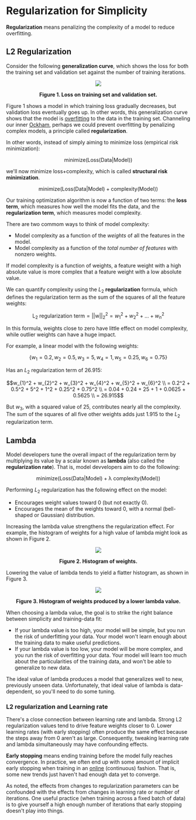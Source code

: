 # Regularization for Simplicity

__Regularization__ means penalizing the complexity of a model to reduce overfitting.

## L2 Regularization

Consider the following __generalization curve__, which shows the loss for both the training set and validation set against the number of training iterations.

<div align='center'>
  <img src='https://developers.google.com/static/machine-learning/crash-course/images/RegularizationTwoLossFunctions.svg' />

  <strong>Figure 1. Loss on training set and validation set.</strong>
</div>

Figure 1 shows a model in which training loss gradually decreases, but validation loss eventually goes up. In other words, this generalization curve shows that the model is [overfitting](https://developers.google.com/machine-learning/crash-course/generalization/peril-of-overfitting) to the data in the training set. Channeling our inner [Ockham](https://developers.google.com/machine-learning/crash-course/generalization/peril-of-overfitting#ockham), perhaps we could prevent overfitting by penalizing complex models, a principle called __regularization__.

In other words, instead of simply aiming to minimize loss (empirical risk minimization):

$$\mathrm{minimize(Loss(Data \vert Model))}$$

we'll now minimize loss+complexity, which is called __structural risk minimization__.

$$\mathrm{minimize(Loss(Data \vert Model) + \mathrm{complexity(Model)})}$$

Our training optimization algorithm is now a function of two terms: the __loss term__, which measures how well the model fits the data, and the __regularization term__, which measures model complexity.

There are two commom ways to think of model complexity:

  * Model complexity as a function of the _weights_ of all the features in the model.
  * Model complexity as a function of the _total number of features_ with nonzero weights.

If model complexity is a function of weights, a feature weight with a high absolute value is more complex that a feature weight with a low absolute value.

We can quantify complexity using the $L_{2}$ __regularization__ formula, which defines the regularization term as the sum of the squares of all the feature weights:

$$\mathrm{L_{2}\ regularization\ term} = \mathrm{\lvert \lvert w \rvert \rvert}^2_{2} = w_{1}^2 + w_{2}^2 + ... + w_{n}^2$$

In this formula, weights close to zero have little effect on model complexity, while outlier weights can have a huge impact.

For example, a linear model with the following weights:

$$\{w_{1} = 0.2, w_{2} = 0.5, w_{3} = 5, w_{4} = 1, w_{5} = 0.25, w_{6} = 0.75\}$$

Has an $L_{2}$ regularization term of 26.915:

```math
w_{1}^2 + w_{2}^2 + w_{3}^2 + w_{4}^2 + w_{5}^2 + w_{6}^2 \\
= 0.2^2 + 0.5^2 + 5^2 + 1^2 + 0.25^2 + 0.75^2 \\
= 0.04 + 0.24 + 25 + 1 + 0.0625 + 0.5625 \\
= 26.915
```

But $w_{3}$, with a squared value of 25, contributes nearly all the complexity. The sum of the squares of all five other weights adds just 1.915 to the $L_{2}$ regularization term.

## Lambda

Model developers tune the overall impact of the regularization term by multiplying its value by a scalar known as __lambda__ (also called the __regularization rate__). That is, model devvelopers aim to do the following:

$$\mathrm{minimize(Loss(Data \vert Model) + \lambda \ complexity(Model))}$$

Performing $L_{2}$ regularization has the following effect on the model:

  * Encourages weight values toward 0 (but not exactly 0).
  * Encourages the mean of the weights toward 0, with a normal (bell-shaped or Gaussian) distribution.

Increasing the lambda value strengthens the regularization effect. For example, the histogram of weights for a high value of lambda might look as shown in Figure 2.

<div align='center'>
  <img src='https://developers.google.com/static/machine-learning/crash-course/images/HighLambda.svg' />

  <strong>Figure 2. Histogram of weights.</strong>
</div>

Lowering the value of lambda tends to yield a flatter histogram, as shown in Figure 3.

<div align='center'>
  <img src='https://developers.google.com/static/machine-learning/crash-course/images/LowLambda.svg' />

  <strong>Figure 3. Histogram of weights produced by a lower lambda value.</strong>
</div>

When choosing a lambda value, the goal is to strike the right balance between simplicity and training-data fit:

* If your lambda value is too high, your model will be simple, but you run the risk of underfitting your data. Your model won't learn enough about the training data to make useful predictions.
* If your lambda value is too low, your model will be more complex, and you run the risk of overfitting your data. Your model will learn too much about the particularities of the training data, and won't be able to generalize to new data.

The ideal value of lambda produces a model that generalizes well to new, previously unseen data. Unfortunately, that ideal value of lambda is data-dependent, so you'll need to do some tuning.

### L2 regularization and Learning rate

There's a close connection between learning rate and lambda. Strong L2 regularization values tend to drive feature weights closer to 0. Lower learning rates (with early stopping) often produce the same effect because the steps away from 0 aren't as large. Consequently, tweaking learning rate and lambda simultaneously may have confounding effects.

__Early stopping__ means ending training before the model fully reaches convergence. In practice, we often end up with some amount of implicit early stopping when training in an [online](https://developers.google.com/machine-learning/crash-course/production-ml-systems) (continuous) fashion. That is, some new trends just haven't had enough data yet to converge.

As noted, the effects from changes to regularization parameters can be confounded with the effects from changes in learning rate or number of iterations. One useful practice (when training across a fixed batch of data) is to give yourself a high enough number of iterations that early stopping doesn't play into things.